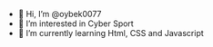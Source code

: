 - 👋 Hi, I’m @oybek0077
- 👀 I’m interested in Cyber Sport
- 🌱 I’m currently learning Html, CSS and Javascript

<!---
oybek0077/oybek0077 is a ✨ special ✨ repository because its `README.md` (this file) appears on your GitHub profile.
You can click the Preview link to take a look at your changes.
--->

